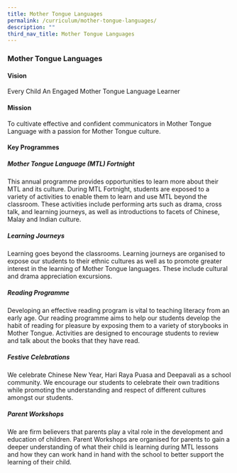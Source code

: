 ```yaml
---
title: Mother Tongue Languages
permalink: /curriculum/mother-tongue-languages/
description: ""
third_nav_title: Mother Tongue Languages
---
```

### **Mother Tongue Languages**
#### **Vision**
Every Child An Engaged Mother Tongue Language Learner

#### **Mission**
To cultivate effective and confident communicators in Mother Tongue Language with a passion for Mother Tongue culture.

#### **Key Programmes**
##### **Mother Tongue Language (MTL) Fortnight**
This annual programme provides opportunities to learn more about their MTL and its culture. During MTL Fortnight, students are exposed to a variety of activities to enable them to learn and use MTL beyond the classroom. These activities include performing arts such as drama, cross talk, and learning journeys, as well as introductions to facets of Chinese, Malay and Indian culture.

##### **Learning Journeys**
Learning goes beyond the classrooms. Learning journeys are organised to expose our students to their ethnic cultures as well as to promote greater interest in the learning of Mother Tongue languages. These include cultural and drama appreciation excursions.

##### **Reading Programme**
Developing an effective reading program is vital to teaching literacy from an early age. Our reading programme aims to help our students develop the habit of reading for pleasure by exposing them to a variety of storybooks in Mother Tongue. Activities are designed to encourage students to review and talk about the books that they have read.

##### **Festive Celebrations**
We celebrate Chinese New Year, Hari Raya Puasa and Deepavali as a school community. We encourage our students to celebrate their own traditions while promoting the understanding and respect of different cultures amongst our students.

##### **Parent Workshops**
We are firm believers that parents play a vital role in the development and education of children. Parent Workshops are organised for parents to gain a deeper understanding of what their child is learning during MTL lessons and how they can work hand in hand with the school to better support the learning of their child.


